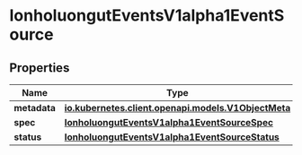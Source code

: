 

# IonholuongutEventsV1alpha1EventSource


## Properties

Name | Type | Description | Notes
------------ | ------------- | ------------- | -------------
**metadata** | [**io.kubernetes.client.openapi.models.V1ObjectMeta**](io.kubernetes.client.openapi.models.V1ObjectMeta.md) |  |  [optional]
**spec** | [**IonholuongutEventsV1alpha1EventSourceSpec**](IonholuongutEventsV1alpha1EventSourceSpec.md) |  |  [optional]
**status** | [**IonholuongutEventsV1alpha1EventSourceStatus**](IonholuongutEventsV1alpha1EventSourceStatus.md) |  |  [optional]



